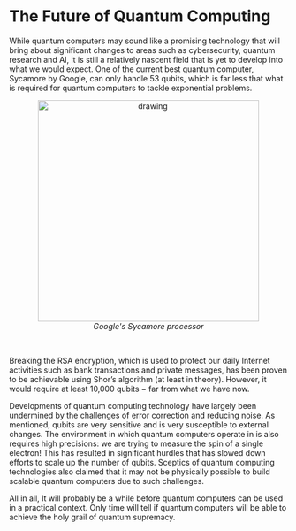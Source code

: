 <span />

# The Future of Quantum Computing
While quantum computers may sound like a promising technology that will bring about significant changes to areas such as cybersecurity, quantum research and AI, it is still a relatively nascent field that is yet to develop into what we would expect. One of the current best quantum computer, Sycamore by Google, can only handle 53 qubits, which is far less that what is required for quantum computers to tackle exponential problems. 

<figure align="center">
<img src="https://images.theconversation.com/files/303589/original/file-20191125-74588-j0a746.png?ixlib=rb-1.1.0&q=45&auto=format&w=1000&fit=clip" alt="drawing" width="400" />
<figcaption><i>Google's Sycamore processor</i></figcaption>

</figure>

<br />

Breaking the RSA encryption, which is used to protect our daily Internet activities such as bank transactions and private messages, has been proven to be achievable using Shor’s algorithm (at least in theory). However, it would require at least 10,000 qubits $-$ far from what we have now. 

Developments of quantum computing technology have largely been undermined by the challenges of error correction and reducing noise. As mentioned, qubits are very sensitive and is very susceptible to external changes. The environment in which quantum computers operate in is also requires high precisions: we are trying to measure the spin of a single electron! This has resulted in significant hurdles that has slowed down efforts to scale up the number of qubits. Sceptics of quantum computing technologies also claimed that it may not be physically possible to build scalable quantum computers due to such challenges.

All in all, It will probably be a while before quantum computers can be used in a practical context. Only time will tell if quantum computers will be able to achieve the holy grail of quantum supremacy.



<br />